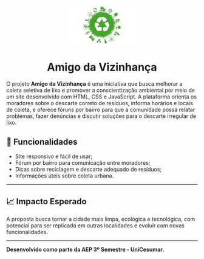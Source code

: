 <p align="center">
  <img src="AEP/logo.png" alt="Logo do projeto" width="200"/>
</p>

<h1 align="center"> Amigo da Vizinhança </h1>

O projeto **Amigo da Vizinhança** é uma iniciativa que busca melhorar a coleta seletiva de lixo e promover a conscientização ambiental por meio de um site desenvolvido com HTML, CSS e JavaScript. A plataforma orienta os moradores sobre o descarte correto de resíduos, informa horários e locais de coleta, e oferece fóruns por bairro para que a comunidade possa relatar problemas, fazer denúncias e discutir soluções para o descarte irregular de lixo.

## 🚀 Funcionalidades

- Site responsivo e fácil de usar;
- Fórum por bairro para comunicação entre moradores;
- Dicas sobre reciclagem e descarte adequado de resíduos;
- Informações úteis sobre coleta urbana.

---

## 📈 Impacto Esperado

A proposta busca tornar a cidade mais limpa, ecológica e tecnológica, com potencial para ser replicada em outras localidades e evoluir com novas funcionalidades.

---
**Desenvolvido como parte da AEP 3º Semestre - UniCesumar.**
